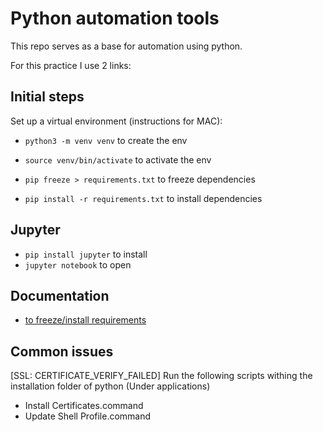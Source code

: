 # Python automation tools

This repo serves as a base for automation using python.

For this practice I use 2 links:

## Initial steps

Set up a virtual environment (instructions for MAC):

- `python3 -m venv venv` to create the env
- `source venv/bin/activate` to activate the env

- `pip freeze > requirements.txt` to freeze dependencies
- `pip install -r requirements.txt` to install dependencies


## Jupyter
- `pip install jupyter` to install
- `jupyter notebook` to open 

## Documentation
- [to freeze/install requirements](https://pip.pypa.io/en/stable/cli/pip_freeze/)


## Common issues

[SSL: CERTIFICATE_VERIFY_FAILED]
Run the following scripts withing the installation folder of python (Under applications)
- Install Certificates.command
- Update Shell Profile.command

